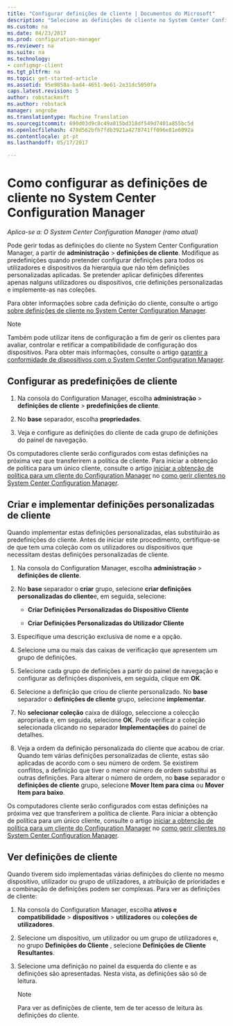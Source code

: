 ```yaml
---
title: "Configurar definições de cliente | Documentos do Microsoft"
description: "Selecione as definições de cliente no System Center Configuration Manager."
ms.custom: na
ms.date: 04/23/2017
ms.prod: configuration-manager
ms.reviewer: na
ms.suite: na
ms.technology:
- configmgr-client
ms.tgt_pltfrm: na
ms.topic: get-started-article
ms.assetid: 95e9858a-bad4-4651-9e61-2e31dc5050fa
caps.latest.revision: 5
author: robstackmsft
ms.author: robstack
manager: angrobe
ms.translationtype: Machine Translation
ms.sourcegitcommit: 690d03d9c8c49a815bd318df549d7401a855bc5d
ms.openlocfilehash: 478d562bfb7fdb3921a4278741ff096e81e6092a
ms.contentlocale: pt-pt
ms.lasthandoff: 05/17/2017

---
```

# <a name="how-to-configure-client-settings-in-system-center-configuration-manager"></a>Como configurar as definições de cliente no System Center Configuration Manager

*Aplica-se a: O System Center Configuration Manager (ramo atual)*

Pode gerir todas as definições do cliente no System Center Configuration Manager, a partir de **administração** > **definições de cliente**. Modifique as predefinições quando pretender configurar definições para todos os utilizadores e dispositivos da hierarquia que não têm definições personalizadas aplicadas. Se pretender aplicar definições diferentes apenas nalguns utilizadores ou dispositivos, crie definições personalizadas e implemente-as nas coleções.  

Para obter informações sobre cada definição do cliente, consulte o artigo [sobre definições de cliente no System Center Configuration Manager](../../../core/clients/deploy/about-client-settings.md).

> [!NOTE]  
>  Também pode utilizar itens de configuração a fim de gerir os clientes para avaliar, controlar e retificar a compatibilidade de configuração dos dispositivos. Para obter mais informações, consulte o artigo [garantir a conformidade de dispositivos com o System Center Configuration Manager](../../../compliance/understand/ensure-device-compliance.md).  

##  <a name="configure-the-default-client-settings"></a>Configurar as predefinições de cliente    

1.  Na consola do Configuration Manager, escolha **administração** > **definições de cliente** > **predefinições de cliente**.  

3.  No **base** separador, escolha **propriedades**.  

4.  Veja e configure as definições do cliente de cada grupo de definições do painel de navegação.  

 Os computadores cliente serão configurados com estas definições na próxima vez que transferirem a política de cliente. Para iniciar a obtenção de política para um único cliente, consulte o artigo [iniciar a obtenção de política para um cliente do Configuration Manager](../../../core/clients/manage/manage-clients.md#BKMK_PolicyRetrieval) no [como gerir clientes no System Center Configuration Manager](../../../core/clients/manage/manage-clients.md).  

##  <a name="create-and-deploy-custom-client-settings"></a>Criar e implementar definições personalizadas de cliente  
Quando implementar estas definições personalizadas, elas substituirão as predefinições do cliente. Antes de iniciar este procedimento, certifique-se de que tem uma coleção com os utilizadores ou dispositivos que necessitam destas definições personalizadas de cliente.  

1.  Na consola do Configuration Manager, escolha **administração** > **definições de cliente**.  

3.  No **base** separador o **criar** grupo, selecione **criar definições personalizadas do cliente**e, em seguida, selecione:  

    -   **Criar Definições Personalizadas do Dispositivo Cliente**  

    -   **Criar Definições Personalizadas do Utilizador Cliente**  

4.  Especifique uma descrição exclusiva de nome e a opção.  

5.  Selecione uma ou mais das caixas de verificação que apresentem um grupo de definições.  

6.  Selecione cada grupo de definições a partir do painel de navegação e configurar as definições disponíveis, em seguida, clique em **OK**.   

8.  Selecione a definição que criou de cliente personalizado. No **base** separador o **definições de cliente** grupo, selecione **implementar**.  

9. No **selecionar coleção** caixa de diálogo, seleccione a colecção apropriada e, em seguida, selecione **OK**. Pode verificar a coleção selecionada clicando no separador **Implementações** do painel de detalhes.  

10. Veja a ordem da definição personalizada do cliente que acabou de criar. Quando tem várias definições personalizadas de cliente, estas são aplicadas de acordo com o seu número de ordem. Se existirem conflitos, a definição que tiver o menor número de ordem substitui as outras definições. Para alterar o número de ordem, no **base** separador o **definições de cliente** grupo, selecione **Mover Item para cima** ou **Mover Item para baixo**.  

 Os computadores cliente serão configurados com estas definições na próxima vez que transferirem a política de cliente. Para iniciar a obtenção de política para um único cliente, consulte o artigo [iniciar a obtenção de política para um cliente do Configuration Manager](../../../core/clients/manage/manage-clients.md#BKMK_PolicyRetrieval) no [como gerir clientes no System Center Configuration Manager](../../../core/clients/manage/manage-clients.md).  

##  <a name="view-client-settings"></a>Ver definições de cliente  
 Quando tiverem sido implementadas várias definições do cliente no mesmo dispositivo, utilizador ou grupo de utilizadores, a atribuição de prioridades e a combinação de definições podem ser complexas. Para ver as definições de cliente:  

1.  Na consola do Configuration Manager, escolha **ativos e compatibilidade** > **dispositivos** > **utilizadores** ou **coleções de utilizadores**.  

3.  Selecione um dispositivo, um utilizador ou um grupo de utilizadores e, no grupo **Definições do Cliente** , selecione **Definições de Cliente Resultantes**.  

4.  Selecione uma definição no painel da esquerda do cliente e as definições são apresentadas. Nesta vista, as definições são só de leitura. 

    > [!NOTE]  
    >  Para ver as definições de cliente, tem de ter acesso de leitura às definições do cliente.  

    
